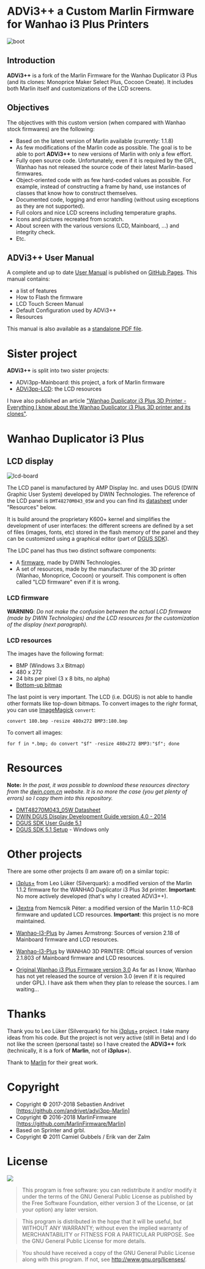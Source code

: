 # ADVi3++ a Custom Marlin Firmware for Wanhao i3 Plus Printers

![boot](https://user-images.githubusercontent.com/981049/31636347-6151d4b2-b2ca-11e7-80d4-777faaa8f9a3.gif)

## Introduction

**ADVi3++** is a fork of the Marlin Firmware for the Wanhao Duplicator i3 Plus (and its clones: Monoprice Maker Select Plus, Cocoon Create). It includes both Marlin itself and customizations of the LCD screens.

## Objectives

The objectives with this custom version (when compared with Wanhao stock firmwares) are the following:

* Based on the latest version of Marlin available (currently: 1.1.8)
* As few modifications of the Marlin code as possible. The goal is to be able to port **ADVi3++** to new versions of Marlin with only a few effort.
* Fully open source code. Unfortunately, even if it is required by the GPL, Wanhao has not released the source code of their latest Marlin-based firmwares.
* Object-oriented code with as few hard-coded values as possible. For example, instead of constructing a frame by hand, use instances of classes that know how to construct themselves.
* Documented code, logging and error handling (without using exceptions as they are not supported).
* Full colors and nice LCD screens including temperature graphs.
* Icons and pictures recreated from scratch.
* About screen with the various versions (LCD, Mainboard, ...) and integrity check.
* Etc.

## ADVi3++ User Manual

A complete and up to date [User Manual](https://andrivet.github.io/ADVi3pp-User-Manual/) is published on [GitHub Pages](https://andrivet.github.io/ADVi3pp-User-Manual/). This manual contains:

* a list of features
* How to Flash the firmware
* LCD Touch Screen Manual
* Default Configuration used by ADVi3++
* Resources 

This manual is also available as a [standalone PDF file](https://github.com/andrivet/ADVi3pp-User-Manual/blob/master/ADVi3%2B%2B%20User%20Manual.pdf).

# Sister project

**ADVi3++** is split into two sister projects:

* ADVi3pp-Mainboard: this project, a fork of Marlin firmware
* [ADVi3pp-LCD](https://github.com/andrivet/ADVi3pp-LCD): the LCD resources

I have also published an article ["Wanhao Duplicator i3 Plus 3D Printer - Everything I know about the Wanhao Duplicator i3 Plus 3D printer and its clones"](http://sebastien.andrivet.com/en/posts/wanhao-duplicator-i3-plus-3d-printer/).

# Wanhao Duplicator i3 Plus

## LCD display

![lcd-board](https://user-images.githubusercontent.com/981049/31936387-bc21d81e-b8b1-11e7-9635-783c5854a6a4.jpg)

The LCD panel is manufactured by AMP Display Inc. and uses DGUS (DWIN Graphic User System) developed by DWIN Technologies. The reference of the LCD panel is `DMT48270M043_05W` and you can find its [datasheet](https://github.com/andrivet/ADVi3pp-LCD/blob/master/Resources/DMT48270M043_05W_DATASHEET.pdf) under "Resources" below.

It is build around the proprietary K600+ kernel and simplifies the development of user interfaces: the different screens are defined by a set of files (images, fonts, etc) stored in the flash memory of the panel and they can be customized using a graphical editor (part of [DGUS SDK](https://github.com/andrivet/ADVi3pp-LCD/blob/master/Resources/DGUS_Setup_5.1.zip)).

The LDC panel has thus two distinct software components:

- A [firmware](https://en.wikipedia.org/wiki/Firmware), made by DWIN Technologies.
- A set of resources, made by the manufacturer of the 3D printer (Wanhao, Monoprice, Cocoon) or yourself. This component is often called "LCD firmware" even if it is wrong.

### LCD firmware

**WARNING**: *Do not make the confusion between the actual LCD firmware (made by DWIN Technologies) and the LCD resources for the customization of the display (next paragraph).*

### LCD resources

The images have the following format:

- BMP (Windows 3.x Bitmap)
- 480 x 272
- 24 bits per pixel (3 x 8 bits, no alpha)
- [Bottom-up bitmap](https://msdn.microsoft.com/en-us/library/windows/desktop/dd407212(v=vs.85).aspx)

The last point is very important. The LCD (i.e. DGUS) is not able to handle other formats like top-down bitmaps. To convert images to the righr format, you can use [ImageMagick](https://www.imagemagick.org/) `convert`:

```
convert 180.bmp -resize 480x272 BMP3:180.bmp
```

To convert all images:

```
for f in *.bmp; do convert "$f" -resize 480x272 BMP3:"$f"; done
```
# Resources

**Note:** *In the past, it was possible to download these resources directory from the [dwin.com.cn](http://dwin.com.cn) website. It is no more the case (you get plenty of errors) so I copy them into this repository.*

- [DMT48270M043_05W Datasheet](https://github.com/andrivet/ADVi3pp-LCD/blob/master/Resources/DMT48270M043_05W_DATASHEET.pdf)
- [DWIN DGUS Display Development Guide version 4.0 - 2014](https://github.com/andrivet/ADVi3pp-LCD/blob/master/Resources/DWIN%20DGUS%20DEV%20GUIDE_V40_2014.pdf)
- [DGUS SDK User Guide 5.1](https://github.com/andrivet/ADVi3pp-LCD/blob/master/Resources/DGUSV5.10.pdf)
- [DGUS SDK 5.1 Setup](https://github.com/andrivet/ADVi3pp-LCD/blob/master/Resources/DGUS_Setup_5.1.zip) - Windows only

# Other projects

There are some other projects (I am aware of) on a similar topic:

- [i3plus+](https://github.com/Silverquark/i3PlusPlus) from Leo Lüker (Silverquark): a modified version of the Marlin 1.1.2 firmware for the WANHAO Duplicator i3 Plus 3d printer. **Important**: No more actively developed (that's why I created ADVi3++).

- [i3extra](https://github.com/nepeee/i3Extra) from Nemcsik Péter: a modified version of the Marlin 1.1.0-RC8 firmware and updated LCD resources. **Important**: this project is no more maintained.

- [Wanhao-I3-Plus](https://github.com/jamesarm97/Wanhao-I3-Plus) by James Armstrong: Sources of version 2.18 of Mainboard firmware and LCD resources.

- [Wanhao-I3-Plus](https://github.com/garychen99/Duplicator-i3-plus) by WANHAO 3D PRINTER: Official sources of version 2.1.803 of Mainboard firmware and LCD resources.

- [Original Wanhao i3 Plus Firmware version 3.0](http://www.wanhao3dprinter.com/FAQ/ShowArticle.asp?ArticleID=79) As far as I know, Wanhao has not yet released the source of version 3.0 (even if it is required under GPL). I have ask them when they plan to release the sources. I am waiting...

# Thanks

Thank you to Leo Lüker (Silverquark) for his [i3plus+](https://github.com/Silverquark/i3PlusPlus) project. I take many ideas from his code. But the project is not very active (still in Beta) and I do not like the screen (personal taste) so I have created the **ADVi3++** fork (technically, it is a fork of **Marlin**, not of **i3plus+**).

Thank to [Marlin](http://marlinfw.org) for their great work.

# Copyright

* Copyright &copy; 2017-2018 Sebastien Andrivet [https://github.com/andrivet/advi3pp-Marlin]
* Copyright &copy; 2016-2018 MarlinFirmware [https://github.com/MarlinFirmware/Marlin]
* Based on Sprinter and grbl.
* Copyright &copy; 2011 Camiel Gubbels / Erik van der Zalm

# License

![](https://www.gnu.org/graphics/gplv3-127x51.png)

> This program is free software: you can redistribute it and/or modify it under the terms of the GNU General Public License as published by the Free Software Foundation, either version 3 of the License, or (at your option) any later version.

> This program is distributed in the hope that it will be useful, but WITHOUT ANY WARRANTY; without even the implied warranty of MERCHANTABILITY or FITNESS FOR A PARTICULAR PURPOSE.  See the GNU General Public License for more details.

> You should have received a copy of the GNU General Public License along with this program. If not, see <http://www.gnu.org/licenses/>.

